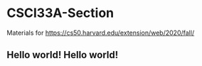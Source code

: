 # CSCI33A-Section
Materials for https://cs50.harvard.edu/extension/web/2020/fall/

## Hello world! Hello world! 
